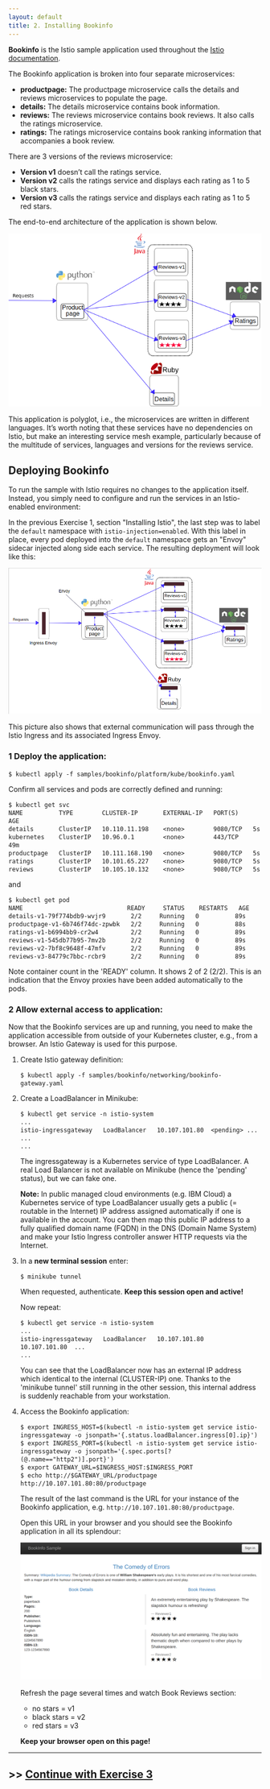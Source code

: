 ```yaml
---
layout: default
title: 2. Installing Bookinfo
---
```


**Bookinfo** is the Istio sample application used throughout the [Istio documentation](https://istio.io/latest/docs/examples/bookinfo/). 

The Bookinfo application is broken into four separate microservices:

* **productpage:** The productpage microservice calls the details and reviews microservices to populate the page.
* **details:** The details microservice contains book information.
* **reviews:** The reviews microservice contains book reviews. It also calls the ratings microservice.
* **ratings:** The ratings microservice contains book ranking information that accompanies a book review.
  
There are 3 versions of the reviews microservice:
* **Version v1** doesn’t call the ratings service.
* **Version v2** calls the ratings service and displays each rating as 1 to 5 black stars.
* **Version v3** calls the ratings service and displays each rating as 1 to 5 red stars.

The end-to-end architecture of the application is shown below.

![Bookinfo w/o Istio](../images/bookinfo_no_istio.png)

This application is polyglot, i.e., the microservices are written in different languages. It’s worth noting that these services have no dependencies on Istio, but make an interesting service mesh example, particularly because of the multitude of services, languages and versions for the reviews service.

## Deploying Bookinfo

To run the sample with Istio requires no changes to the application itself. Instead, you simply need to configure and run the services in an Istio-enabled environment: 

In the previous Exercise 1, section "Installing Istio", the last step was to label the `default` namespace with `istio-injection=enabled`. With this label in place, every pod deployed into the `default` namespace gets an "Envoy" sidecar injected along side each service. The resulting deployment will look like this:

![Bookinfo w/o Istio](../images/bookinfo_w_istio.png)

This picture also shows that external communication will pass through the Istio Ingress and its associated Ingress Envoy.

### 1 Deploy the application:

```
$ kubectl apply -f samples/bookinfo/platform/kube/bookinfo.yaml
```

Confirm all services and pods are correctly defined and running:

```
$ kubectl get svc
NAME          TYPE        CLUSTER-IP       EXTERNAL-IP   PORT(S)    AGE
details       ClusterIP   10.110.11.198    <none>        9080/TCP   5s
kubernetes    ClusterIP   10.96.0.1        <none>        443/TCP    49m
productpage   ClusterIP   10.111.168.190   <none>        9080/TCP   5s
ratings       ClusterIP   10.101.65.227    <none>        9080/TCP   5s
reviews       ClusterIP   10.105.10.132    <none>        9080/TCP   5s
```

and

```
$ kubectl get pod
NAME                             READY     STATUS    RESTARTS   AGE
details-v1-79f774bdb9-wvjr9       2/2     Running   0          89s
productpage-v1-6b746f74dc-zpwbk   2/2     Running   0          88s
ratings-v1-b6994bb9-cr2w4         2/2     Running   0          89s
reviews-v1-545db77b95-7mv2b       2/2     Running   0          89s
reviews-v2-7bf8c9648f-47mfv       2/2     Running   0          89s
reviews-v3-84779c7bbc-rcbr9       2/2     Running   0          89s
```

Note container count in the 'READY' column. It shows 2 of 2 (2/2). This is an indication that the Envoy proxies have been added automatically to the pods.

### 2 Allow external access to application:

Now that the Bookinfo services are up and running, you need to make the application accessible from outside of your Kubernetes cluster, e.g., from a browser. An Istio Gateway is used for this purpose.

1. Create Istio gateway definition:

    ```
    $ kubectl apply -f samples/bookinfo/networking/bookinfo-gateway.yaml
    ```

2. Create a LoadBalancer in Minikube: 

    ```
    $ kubectl get service -n istio-system
    ...
    istio-ingressgateway   LoadBalancer   10.107.101.80  <pending> ...   
    ...
    ...
    ```

    The ingressgateway is a Kubernetes service of type LoadBalancer. A real Load Balancer is not available on Minikube (hence the 'pending' status), but we can fake one.

    **Note:** In public managed cloud environments (e.g. IBM Cloud) a Kubernetes service of type LoadBalancer usually gets a public (= routable in the Internet) IP address assigned automatically if one is available in the account. You can then map this public IP address to a fully qualified domain name (FQDN) in the DNS (Domain Name System) and make your Istio Ingress controller answer HTTP requests via the Internet. 

3. In a **new terminal session** enter:

    ```
    $ minikube tunnel
    ```

    When requested, authenticate. **Keep this session open and active!**

    Now repeat:

    ```
    $ kubectl get service -n istio-system
    ...
    istio-ingressgateway   LoadBalancer   10.107.101.80    10.107.101.80  ...   
    ...
    ```

    You can see that the LoadBalancer now has an external IP address which identical to the internal (CLUSTER-IP) one. Thanks to the 'minikube tunnel' still running in the other session, this internal address is suddenly reachable from your workstation. 

4. Access the Bookinfo application:

    ```
    $ export INGRESS_HOST=$(kubectl -n istio-system get service istio-ingressgateway -o jsonpath='{.status.loadBalancer.ingress[0].ip}')
    $ export INGRESS_PORT=$(kubectl -n istio-system get service istio-ingressgateway -o jsonpath='{.spec.ports[?(@.name=="http2")].port}')
    $ export GATEWAY_URL=$INGRESS_HOST:$INGRESS_PORT
    $ echo http://$GATEWAY_URL/productpage
    http://10.107.101.80:80/productpage
    ```

    The result of the last command is the URL for your instance of the Bookinfo application, e.g. `http://10.107.101.80:80/productpage`.

    Open this URL in your browser and you should see the Bookinfo application in all its splendour:

    ![Bookinfo UI](../images/bookinfo_ui.png)

    Refresh the page several times and watch Book Reviews section: 
    * no stars = v1
    * black stars = v2
    * red stars = v3

    **Keep your browser open on this page!**

---

## >> [Continue with Exercise 3](exercise3.md)